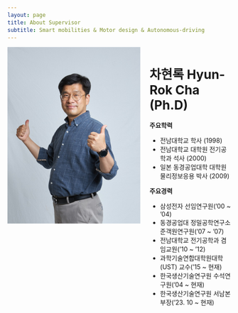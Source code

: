 ```yaml
---
layout: page
title: About Supervisor
subtitle: Smart mobilities & Motor design & Autonomous-driving
---
```


<div style="display: flex; align-items: flex-start;">
  <img src="https://raw.githubusercontent.com/hrchalab/hrchalab.github.io/master/assets/img/hrcha.png" alt="Hyun-Rok Cha" style="width: 300px; margin-right: 20px;" />
  
  <div>
    <h1>차현록 Hyun-Rok Cha (Ph.D)</h1>
    <p><strong>주요학력</strong></p>
    <ul>
      <li>전남대학교 학사 (1998)</li>
      <li>전남대학교 대학원 전기공학과 석사 (2000)</li>
      <li>일본 동경공업대학 대학원 물리정보응용 박사 (2009)</li>
    </ul>
    <p><strong>주요경력</strong></p>
    <ul>
      <li>삼성전자 선임연구원(’00 ~ ’04)</li>
      <li>동경공업대 정밀공학연구소 준객원연구원(’07 ~ ’07)</li>
      <li>전남대학교 전기공학과 겸임교원(’10 ~ ’12)</li>
      <li>과학기술연합대학원대학(UST) 교수(’15 ~ 현재)</li>
      <li>한국생산기술연구원 수석연구원(’04 ~ 현재)</li>
      <li>한국생산기술연구원 서남본부장(’23. 10 ~ 현재)</li>
    </ul>
  </div>
</div>
